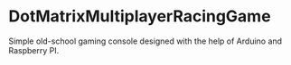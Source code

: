 # DotMatrixMultiplayerRacingGame
Simple old-school gaming console designed with the help of Arduino and Raspberry PI. 
